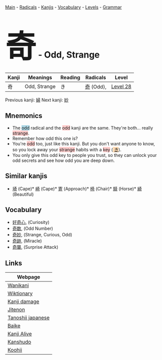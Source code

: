 <style> bigfont {font-size: 100px}</style>
[Main](../README.md) -
[Radicals](../radicals.md) -
[Kanjis](../kanjis.md) -
[Vocabulary](../vocabulary.md) -
[Levels](../levels.md) -
[Grammar](../grammar.md)
# <bigfont> 奇</bigfont> - Odd, Strange 

| Kanji | Meanings | Reading | Radicals | Level |
| --- | --- | --- | --- | --- |
| 奇 | Odd, Strange | き | [奇](../radicals/奇.md) (Odd),  | [Level 28](../levels/wk_level28.md) |

Previous kanji: [婦](婦.md) Next kanji: [妙](妙.md) 

## Mnemonics
 * The <span style="background-color:#ADD8E6"> odd</span> radical and the <span style="background-color:#ffcccb"> odd</span> kanji are the same. They're both... really <span style="background-color:#ffcccb"> strange</span>.
* Remember how odd this one is?
* You're <span style="background-color:#ffcccb"> odd</span> too, just like this kanji. But you don't want anyone to know, so you lock away your <span style="background-color:#ffcccb"> strange</span> habits with a <span style="background-color:#ffcccb"> key</span> (<span style="background-color:#fed8b1"> [き](https://jisho.org/search/き)</span>).
* You only give this odd key to people you trust, so they can unlock your odd secrets and see how odd you are deep down.


## Similar kanjis
 * [埼](埼.md) (Cape)* [崎](崎.md) (Cape)* [寄](寄.md) (Approach)* [椅](椅.md) (Chair)* [騎](騎.md) (Horse)* [綺](綺.md) (Beautiful)


## Vocabulary
 * [好奇心](../vocabulary/奇.md), (Curiosity)
* [奇数](../vocabulary/奇.md), (Odd Number)
* [奇妙](../vocabulary/奇.md), (Strange, Curious, Odd)
* [奇跡](../vocabulary/奇.md), (Miracle)
* [奇襲](../vocabulary/奇.md), (Surprise Attack)



## Links 

| Webpage |
| --- |
| [Wanikani          ](https://www.wanikani.com/kanji/奇) |
| [Wiktionary        ](https://en.wiktionary.org/wiki/奇) |
| [Kanji damage      ](http://www.kanjidamage.com/kanji/search?utf8=✓&q=奇) |
| [Jitenon           ](https://jitenon.com/kanji/奇) |
| [Tanoshii japanese ](https://www.tanoshiijapanese.com/dictionary/kanji.cfm?k=奇) |
| [Baike             ](https://baike.baidu.com/item/奇) |
| [Kanji Alive       ](https://app.kanjialive.com/奇) |
| [Kanshudo          ](https://www.kanshudo.com/searchmn?q=奇) |
| [Koohii            ](https://kanji.koohii.com/study/kanji/奇) |
